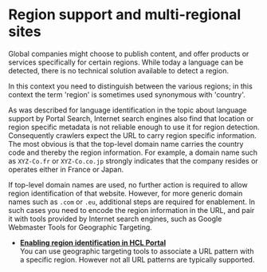 # Region support and multi-regional sites

Global companies might choose to publish content, and offer products or services specifically for certain regions. While today a language can be detected, there is no technical solution available to detect a region.

In this context you need to distinguish between the various regions; in this context the term 'region' is sometimes used synonymous with 'country'.

As was described for language identification in the topic about language support by Portal Search, Internet search engines also find that location or region specific metadata is not reliable enough to use it for region detection. Consequently crawlers expect the URL to carry region specific information. The most obvious is that the top-level domain name carries the country code and thereby the region information. For example, a domain name such as `XYZ-Co.fr` or `XYZ-Co.co.jp` strongly indicates that the company resides or operates either in France or Japan.

If top-level domain names are used, no further action is required to allow region identification of that website. However, for more generic domain names such as `.com` or `.eu`, additional steps are required for enablement. In such cases you need to encode the region information in the URL, and pair it with tools provided by Internet search engines, such as Google Webmaster Tools for Geographic Targeting.

-   **[Enabling region identification in HCL Portal](../admin-system/srrt_nbl_regio_id.md)**  
You can use geographic targeting tools to associate a URL pattern with a specific region. However not all URL patterns are typically supported.


